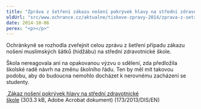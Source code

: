 ```yaml
---
title: "Zpráva z šetření zákazu nošení pokrývek hlavy na střední zdravotnické škole"
oldUrl: "src/www.ochrance.cz/aktualne/tiskove-zpravy-2014/zprava-z-setreni-zakazu-noseni-pokryvek-hlavy-na-stredni-zdravotnicke-skole"
date: 2014-10-06
perex: "<p></p>"
---
```


<!-- imported from the old website -->

<p>Ochránkyně se rozhodla zveřejnit celou zprávu z šetření případu zákazu nošení muslimských šátků (hidžábu) na střední zdravotnické škole.</p><p>Škola nereagovala ani na opakovanou výzvu o sdělení, zda předložila školské radě návrh na změnu školního řádu. Ten by měl mít takovou podobu, aby do budoucna nemohlo docházet k nerovnému zacházení se studenty.</p><p><a title="Otevření do nového okna" href="https://www.ochrance.cz/fileadmin/user_upload/DISKRIMINACE/Kauzy/vzdelavani/173-13-DIS-EN.pdf" target="_blank"><img alt="" src="https://www.ochrance.cz/typo3/ext/od_linkdesc/icons/pdf.gif" class="od_linkdesc_icon" /> Zákaz nošení pokrývek hlavy na střední zdravotnické škole</a> (303.3 kB, Adobe Acrobat dokument) (173/2013/DIS/EN)</p>

